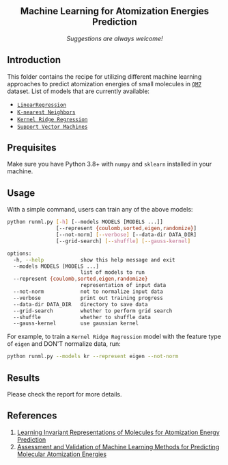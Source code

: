 <div align="center">

<h2> Machine Learning for Atomization Energies Prediction </h2>

_Suggestions are always welcome!_

</div>

## Introduction
This folder contains the recipe for utilizing different machine learning approaches to predict atomization energies of small molecules in [`QM7`](http://quantum-machine.org/datasets/) dataset. List of models that are currently available:
- [`LinearRegression`](https://scikit-learn.org/stable/modules/generated/sklearn.linear_model.LinearRegression.html)
- [`K-nearest Neighbors`](https://scikit-learn.org/stable/modules/generated/sklearn.neighbors.KNeighborsRegressor.html)
- [`Kernel Ridge Regression`](https://scikit-learn.org/stable/modules/generated/sklearn.kernel_ridge.KernelRidge.html)
- [`Support Vector Machines`](https://scikit-learn.org/stable/modules/generated/sklearn.svm.SVR.html)

## Prequisites
Make sure you have Python 3.8+ with `numpy` and `sklearn` installed in your machine.

## Usage
With a simple command, users can train any of the above models:
```bash
python runml.py [-h] [--models MODELS [MODELS ...]]
                [--represent {coulomb,sorted,eigen,randomize}]
                [--not-norm] [--verbose] [--data-dir DATA_DIR]
                [--grid-search] [--shuffle] [--gauss-kernel]

options:
  -h, --help            show this help message and exit
  --models MODELS [MODELS ...]
                        list of models to run
  --represent {coulomb,sorted,eigen,randomize}
                        representation of input data
  --not-norm            not to normalize input data
  --verbose             print out training progress
  --data-dir DATA_DIR   directory to save data
  --grid-search         whether to perform grid search
  --shuffle             whether to shuffle data
  --gauss-kernel        use gaussian kernel
```

For example, to train a `Kernel Ridge Regression` model with the feature type of `eigen` and DON'T normalize data, run:
```bash
python runml.py --models kr --represent eigen --not-norm
```

## Results
Please check the report for more details.

## References
1. [Learning Invariant Representations of Molecules for Atomization Energy Prediction](https://proceedings.neurips.cc/paper_files/paper/2012/file/115f89503138416a242f40fb7d7f338e-Paper.pdf)
2. [Assessment and Validation of Machine Learning Methods for Predicting Molecular Atomization Energies](https://pubs.acs.org/doi/10.1021/ct400195d)
